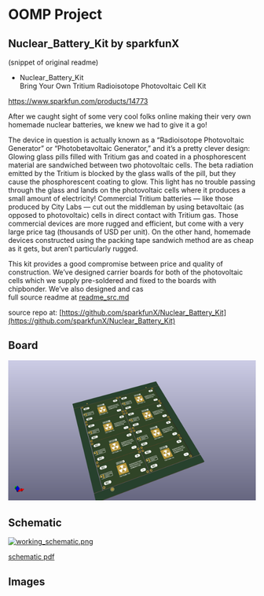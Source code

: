 # OOMP Project  
## Nuclear_Battery_Kit  by sparkfunX  
  
(snippet of original readme)  
  
- Nuclear_Battery_Kit  
Bring Your Own Tritium Radioisotope Photovoltaic Cell Kit  
  
https://www.sparkfun.com/products/14773  
  
After we caught sight of some very cool folks online making their very own homemade nuclear batteries, we knew we had to give it a go!  
  
The device in question is actually known as a “Radioisotope Photovoltaic Generator” or “Photobetavoltaic Generator,” and it’s a pretty clever design: Glowing glass pills filled with Tritium gas and coated in a phosphorescent material are sandwiched between two photovoltaic cells. The beta radiation emitted by the Tritium is blocked by the glass walls of the pill, but they cause the phosphorescent coating to glow. This light has no trouble passing through the glass and lands on the photovoltaic cells where it produces a small amount of electricity! Commercial Tritium batteries — like those produced by City Labs — cut out the middleman by using betavoltaic (as opposed to photovoltaic) cells in direct contact with Tritium gas. Those commercial devices are more rugged and efficient, but come with a very large price tag (thousands of USD per unit). On the other hand, homemade devices constructed using the packing tape sandwich method are as cheap as it gets, but aren’t particularly rugged.  
  
This kit provides a good compromise between price and quality of construction. We’ve designed carrier boards for both of the photovoltaic cells which we supply pre-soldered and fixed to the boards with chipbonder. We’ve also designed and cas  
  full source readme at [readme_src.md](readme_src.md)  
  
source repo at: [https://github.com/sparkfunX/Nuclear_Battery_Kit](https://github.com/sparkfunX/Nuclear_Battery_Kit)  
## Board  
  
[![working_3d.png](working_3d_600.png)](working_3d.png)  
## Schematic  
  
[![working_schematic.png](working_schematic_600.png)](working_schematic.png)  
  
[schematic pdf](working_schematic.pdf)  
## Images  
